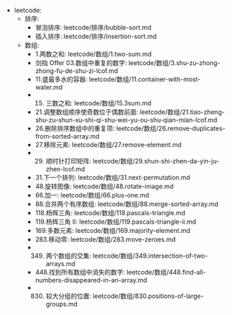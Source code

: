   - leetcode:
    - 排序:
      - 冒泡排序: leetcode/排序/bubble-sort.md
      - 插入排序: leetcode/排序/insertion-sort.md
    - 数组:
      - 1.两数之和: leetcode/数组/1.two-sum.md
      - 剑指 Offer 03.数组中重复的数字: leetcode/数组/3.shu-zu-zhong-zhong-fu-de-shu-zi-lcof.md
      - 11.盛最多水的容器: leetcode/数组/11.container-with-most-water.md
      - 15. 三数之和: leetcode/数组/15.3sum.md
      - 21.调整数组顺序使奇数位于偶数前面: leetcode/数组/21.tiao-zheng-shu-zu-shun-xu-shi-qi-shu-wei-yu-ou-shu-qian-mian-lcof.md
      - 26.删除排序数组中的重复项: leetcode/数组/26.remove-duplicates-from-sorted-array.md
      - 27.移除元素: leetcode/数组/27.remove-element.md
      - 29. 顺时针打印矩阵: leetcode/数组/29.shun-shi-zhen-da-yin-ju-zhen-lcof.md
      - 31.下一个排列: leetcode/数组/31.next-permutation.md
      - 48.旋转图像: leetcode/数组/48.rotate-image.md
      - 66.加一: leetcode/数组/66.plus-one.md
      - 88.合并两个有序数组: leetcode/数组/88.merge-sorted-array.md
      - 118.杨辉三角: leetcode/数组/118.pascals-triangle.md
      - 119.杨辉三角 II: leetcode/数组/119.pascals-triangle-ii.md
      - 169.多数元素: leetcode/数组/169.majority-element.md
      - 283.移动零: leetcode/数组/283.move-zeroes.md
      - 349. 两个数组的交集: leetcode/数组/349.intersection-of-two-arrays.md
      - 448.找到所有数组中消失的数字: leetcode/数组/448.find-all-numbers-disappeared-in-an-array.md
      - 830. 较大分组的位置: leetcode/数组/830.positions-of-large-groups.md
